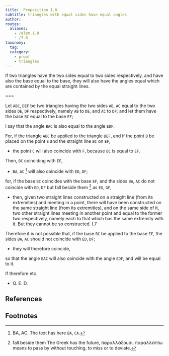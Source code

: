 ```yaml
---
title:  Proposition I.8
subtitle: triangles with equal sides have equal angles
author:
routes:
  aliases:
    - /elem.1.8
    - /I.8
taxonomy:
  tag:
  category:
    - proof
    - triangles
---
```


If two triangles have the two sides equal to two sides respectively, and have also the base equal to the base, they will also have the angles equal which are contained by the equal straight lines. 

===

Let `ABC`, `DEF` be two triangles having the two sides `AB`, `AC` equal to the two sides `DE`, `DF` respectively, namely `AB` to `DE`, and `AC` to `DF`; and let them have the base `BC` equal to the base `EF`;

I say that the angle `BAC` is also equal to the angle `EDF`.

For, if the triangle `ABC` be applied to the triangle `DEF`, and if the point `B` be placed on the point `E` and the straight line `BC` on `EF`, 

- the point `C` will also coincide with `F`, because `BC` is equal to `EF`.

Then, `BC` coinciding with `EF`, 

- `BA`, `AC` [^I.8:1] will also coincide with `ED`, `DF`;

for, if the base `BC` coincides with the base `EF`, and the sides `BA`, `AC` do not coincide with `ED`, `DF` but fall beside them [^I.8:2] as `EG`, `GF`, 

- then, given two straight lines constructed on a straight line (from its extremities) and meeting in a point, there will have been constructed on the same straight line (from its extremities), and on the same side of it, two other straight lines meeting in another point and equal to the former two respectively, namely each to that which has the same extremity with it. But they cannot be so constructed. [I.7]

Therefore it is not possible that, if the base `BC` be applied to the base `EF`, the sides `BA`, `AC` should not coincide with `ED`, `DF`; 

- they will therefore coincide,

so that the angle `BAC` will also coincide with the angle `EDF`, and will be equal to it.

If therefore etc.

- Q. E. D.

## References

[I.7]: /elem.1.7 "Book 1 - Proposition 7"

## Footnotes

[^I.8:1]: BA, AC.
    The text has here <quote>`BA`, `CA`.</quote>

[^I.8:2]: fall beside them
    The Greek has the future, <foreign lang="greek">παραλλάξουσι. παραλλάττω</foreign> means <quote>to pass by without touching,</quote> <quote>to miss</quote> or <quote>to deviate.</quote>


